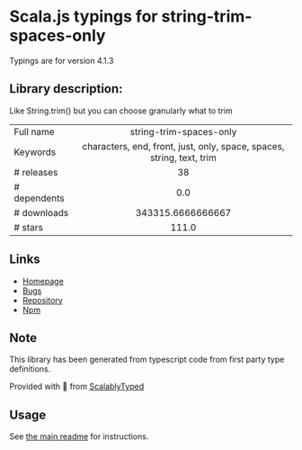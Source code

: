 
# Scala.js typings for string-trim-spaces-only

Typings are for version 4.1.3

## Library description:
Like String.trim() but you can choose granularly what to trim

|                    |                 |
| ------------------ | :-------------: |
| Full name          | string-trim-spaces-only |
| Keywords           | characters, end, front, just, only, space, spaces, string, text, trim |
| # releases         | 38 |
| # dependents       | 0.0 |
| # downloads        | 343315.6666666667 |
| # stars            | 111.0 |

## Links
- [Homepage](https://codsen.com/os/string-trim-spaces-only)
- [Bugs](https://github.com/codsen/codsen/issues)
- [Repository](https://github.com/codsen/codsen)
- [Npm](https://www.npmjs.com/package/string-trim-spaces-only)
    


## Note
This library has been generated from typescript code from first party type definitions.

Provided with :purple_heart: from [ScalablyTyped](https://github.com/oyvindberg/ScalablyTyped)

## Usage
See [the main readme](../../readme.md) for instructions.


